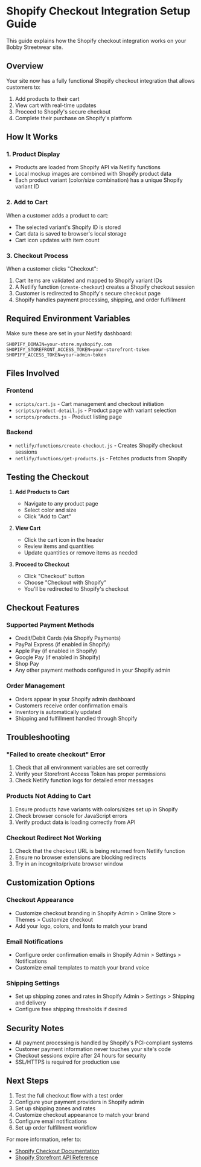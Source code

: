 # Shopify Checkout Integration Setup Guide

This guide explains how the Shopify checkout integration works on your Bobby Streetwear site.

## Overview

Your site now has a fully functional Shopify checkout integration that allows customers to:
1. Add products to their cart
2. View cart with real-time updates
3. Proceed to Shopify's secure checkout
4. Complete their purchase on Shopify's platform

## How It Works

### 1. Product Display
- Products are loaded from Shopify API via Netlify functions
- Local mockup images are combined with Shopify product data
- Each product variant (color/size combination) has a unique Shopify variant ID

### 2. Add to Cart
When a customer adds a product to cart:
- The selected variant's Shopify ID is stored
- Cart data is saved to browser's local storage
- Cart icon updates with item count

### 3. Checkout Process
When a customer clicks "Checkout":
1. Cart items are validated and mapped to Shopify variant IDs
2. A Netlify function (`create-checkout`) creates a Shopify checkout session
3. Customer is redirected to Shopify's secure checkout page
4. Shopify handles payment processing, shipping, and order fulfillment

## Required Environment Variables

Make sure these are set in your Netlify dashboard:

```
SHOPIFY_DOMAIN=your-store.myshopify.com
SHOPIFY_STOREFRONT_ACCESS_TOKEN=your-storefront-token
SHOPIFY_ACCESS_TOKEN=your-admin-token
```

## Files Involved

### Frontend
- `scripts/cart.js` - Cart management and checkout initiation
- `scripts/product-detail.js` - Product page with variant selection
- `scripts/products.js` - Product listing page

### Backend
- `netlify/functions/create-checkout.js` - Creates Shopify checkout sessions
- `netlify/functions/get-products.js` - Fetches products from Shopify

## Testing the Checkout

1. **Add Products to Cart**
   - Navigate to any product page
   - Select color and size
   - Click "Add to Cart"

2. **View Cart**
   - Click the cart icon in the header
   - Review items and quantities
   - Update quantities or remove items as needed

3. **Proceed to Checkout**
   - Click "Checkout" button
   - Choose "Checkout with Shopify"
   - You'll be redirected to Shopify's checkout

## Checkout Features

### Supported Payment Methods
- Credit/Debit Cards (via Shopify Payments)
- PayPal Express (if enabled in Shopify)
- Apple Pay (if enabled in Shopify)
- Google Pay (if enabled in Shopify)
- Shop Pay
- Any other payment methods configured in your Shopify admin

### Order Management
- Orders appear in your Shopify admin dashboard
- Customers receive order confirmation emails
- Inventory is automatically updated
- Shipping and fulfillment handled through Shopify

## Troubleshooting

### "Failed to create checkout" Error
1. Check that all environment variables are set correctly
2. Verify your Storefront Access Token has proper permissions
3. Check Netlify function logs for detailed error messages

### Products Not Adding to Cart
1. Ensure products have variants with colors/sizes set up in Shopify
2. Check browser console for JavaScript errors
3. Verify product data is loading correctly from API

### Checkout Redirect Not Working
1. Check that the checkout URL is being returned from Netlify function
2. Ensure no browser extensions are blocking redirects
3. Try in an incognito/private browser window

## Customization Options

### Checkout Appearance
- Customize checkout branding in Shopify Admin > Online Store > Themes > Customize checkout
- Add your logo, colors, and fonts to match your brand

### Email Notifications
- Configure order confirmation emails in Shopify Admin > Settings > Notifications
- Customize email templates to match your brand voice

### Shipping Settings
- Set up shipping zones and rates in Shopify Admin > Settings > Shipping and delivery
- Configure free shipping thresholds if desired

## Security Notes

- All payment processing is handled by Shopify's PCI-compliant systems
- Customer payment information never touches your site's code
- Checkout sessions expire after 24 hours for security
- SSL/HTTPS is required for production use

## Next Steps

1. Test the full checkout flow with a test order
2. Configure your payment providers in Shopify admin
3. Set up shipping zones and rates
4. Customize checkout appearance to match your brand
5. Configure email notifications
6. Set up order fulfillment workflow

For more information, refer to:
- [Shopify Checkout Documentation](https://help.shopify.com/en/manual/checkout-settings)
- [Shopify Storefront API Reference](https://shopify.dev/docs/api/storefront)